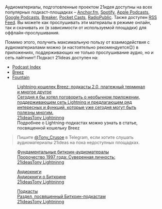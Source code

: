  

Аудиоматериалы, подготовленные проектом 21идея доступны на всех популярных подкаст-площадках – [Anchor.fm](https://anchor.fm/tony-lightning), [Spotify](https://open.spotify.com/show/1vjCoEDFPYaqKm3HasOZrK), [Apple Podcasts](https://podcasts.apple.com/us/podcast/21ideas/id1584949114), [Google Podcasts](https://www.google.com/podcasts?feed=aHR0cHM6Ly9hbmNob3IuZm0vcy82OWM4ZGU1OC9wb2RjYXN0L3Jzcw==), [Breaker](https://www.breaker.audio/21ideas), [Pocket Casts](https://pca.st/c4me4r1y), [RadioPublic](https://radiopublic.com/21ideas-G7n37L). Также доступен [RSS Feed](https://anchor.fm/s/69c8de58/podcast/rss). Вы можете как прослушивать эти материалы в режиме онлайн, так и скачивать их (в зависимости от используемой площадки) для оффлайн-прослушивания.

Помимо этого, получить максимальную пользу от взаимодействия с аудиоматериалами можно (и настоятельно рекомендуется😉) в приложениях, поддерживающих не только прослушивание аудио, но и сеть лайтнинг! Подкаст 21ideas доступен на:

*   [Podcast Index](https://podcastindex.org/podcast/4255963)
*   [Breez](https://breez.technology/index.html)
*   [Fountain](https://www.fountain.fm/)

<figure class="kg-card kg-bookmark-card kg-card-hascaption"><a class="kg-bookmark-container" href="https://www.21ideas.org/theory-ln-breez-wallet/"><div class="kg-bookmark-content"><div class="kg-bookmark-title">Lightning-кошелек Breez: подкасты 2.0, платежный терминал и многое другое</div><div class="kg-bookmark-description">Сегодня я бы хотел поговорить о необычном приложении, поддерживающем сеть Lightning и предлагающем ряд интересных и функций, которые уже сегодня могут быть полезны многим.</div><div class="kg-bookmark-metadata"><img alt="" class="kg-bookmark-icon" src="https://www.21ideas.org/favicon.png"/><span class="kg-bookmark-author">21ideas</span><span class="kg-bookmark-publisher">Tony Lightninng</span></div></div><div class="kg-bookmark-thumbnail"><img alt="" src="https://www.21ideas.org/content/images/2022/02/breez-thumbnail.png"/></div></a><figcaption>Подробнее о Lightning-подкастах можно узнать в статье, посвященной кошельку Breez</figcaption></figure>

<blockquote class="kg-blockquote-alt">Пишите <a href="https://t.me/tony_crusoe">@Tony_Crusoe</a> в Telegram, если хотите слушать аудиоматериалы 21ideas на пока недоступных площадках.</blockquote>

<figure class="kg-card kg-bookmark-card"><a class="kg-bookmark-container" href="https://www.21ideas.org/audio-fundamentals/"><div class="kg-bookmark-content"><div class="kg-bookmark-title">Фундаментальные биткоин-аудиоматералы</div><div class="kg-bookmark-description">Пророчество 1997 года: Суверенная личность:</div><div class="kg-bookmark-metadata"><img alt="" class="kg-bookmark-icon" src="https://www.21ideas.org/favicon.png"/><span class="kg-bookmark-author">21ideas</span><span class="kg-bookmark-publisher">Tony Lightninng</span></div></div><div class="kg-bookmark-thumbnail"><img alt="" src="https://images.unsplash.com/photo-1612408885627-efe742ec2d2a?crop=entropy&amp;cs=tinysrgb&amp;fit=max&amp;fm=jpg&amp;ixid=MnwxMTc3M3wwfDF8c2VhcmNofDExfHxhdWRpb3xlbnwwfHx8fDE2Mzk4MTIwNTc&amp;ixlib=rb-1.2.1&amp;q=80&amp;w=2000"/></div></a></figure>

<figure class="kg-card kg-bookmark-card"><a class="kg-bookmark-container" href="https://www.21ideas.org/audio-audiobooks/"><div class="kg-bookmark-content"><div class="kg-bookmark-title">Аудиокниги</div><div class="kg-bookmark-description">Аудиокниги о Биткоине</div><div class="kg-bookmark-metadata"><img alt="" class="kg-bookmark-icon" src="https://www.21ideas.org/favicon.png"/><span class="kg-bookmark-author">21ideas</span><span class="kg-bookmark-publisher">Tony Lightninng</span></div></div><div class="kg-bookmark-thumbnail"><img alt="" src="https://www.21ideas.org/content/images/2021/12/VKontakte-Audioknigi-5.jpg"/></div></a></figure>

<figure class="kg-card kg-bookmark-card"><a class="kg-bookmark-container" href="https://www.21ideas.org/audio-podcasts/"><div class="kg-bookmark-content"><div class="kg-bookmark-title">Подкасты</div><div class="kg-bookmark-description">Раздел, посвященный Биткоин-подкастам</div><div class="kg-bookmark-metadata"><img alt="" class="kg-bookmark-icon" src="https://www.21ideas.org/favicon.png"/><span class="kg-bookmark-author">21ideas</span><span class="kg-bookmark-publisher">Tony Lightninng</span></div></div><div class="kg-bookmark-thumbnail"><img alt="" src="https://www.21ideas.org/content/images/2022/02/podcasts-cover-2.png"/></div></a></figure>